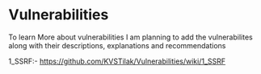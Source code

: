 # Vulnerabilities
To learn More about vulnerabilities
I am planning to add the vulnerabilites along with their descriptions, explanations and recommendations

1_SSRF:-
https://github.com/KVSTilak/Vulnerabilities/wiki/1_SSRF
